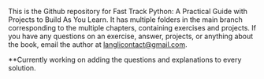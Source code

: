 This is the Github repository for Fast Track Python: A Practical Guide with Projects to Build As You Learn. It has multiple folders in the main branch corresponding to the multiple chapters, containing exercises and projects. 
If you have any questions on an exercise, answer, projects, or anything about the book, email the author at langlicontact@gmail.com.

**Currently working on adding the questions and explanations to every solution.
